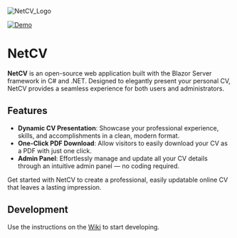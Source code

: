 ![NetCV_Logo](https://github.com/user-attachments/assets/79d1ec60-4ab1-492f-8972-685df346a937)

[![Demo](https://img.shields.io/badge/Demo-ronniehartmann.ch-blue?style=flat-square)](https://ronniehartmann.ch)

# NetCV
**NetCV** is an open-source web application built with the Blazor Server framework in C# and .NET. Designed to elegantly present your personal CV, NetCV provides a seamless experience for both users and administrators.

## Features
- **Dynamic CV Presentation**: Showcase your professional experience, skills, and accomplishments in a clean, modern format.
- **One-Click PDF Download**: Allow visitors to easily download your CV as a PDF with just one click.
- **Admin Panel**: Effortlessly manage and update all your CV details through an intuitive admin panel — no coding required.

Get started with NetCV to create a professional, easily updatable online CV that leaves a lasting impression.

## Development
Use the instructions on the [Wiki](https://github.com/ronniehartmann/NetCV/wiki) to start developing.
